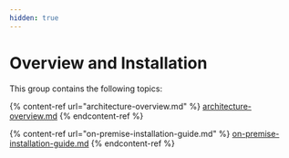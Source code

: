 ```yaml
---
hidden: true
---
```


# Overview and Installation

This group contains the following topics:

{% content-ref url="architecture-overview.md" %}
[architecture-overview.md](architecture-overview.md)
{% endcontent-ref %}

{% content-ref url="on-premise-installation-guide.md" %}
[on-premise-installation-guide.md](on-premise-installation-guide.md)
{% endcontent-ref %}

